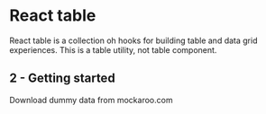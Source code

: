 # React table

React table is a collection oh hooks for building table and data grid experiences. This is a table utility, not table component.

## 2 - Getting started
Download dummy data from mockaroo.com

